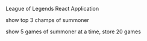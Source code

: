 League of Legends React Application

show top 3 champs of summoner

show 5 games of summoner at a time, store 20 games